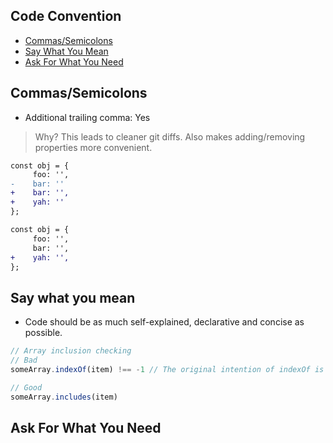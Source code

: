 ## Code Convention
- [Commas/Semicolons](#commas-semicolons)
- [Say What You Mean](#sayWhatYouMean)
- [Ask For What You Need](#askForWhatYouNeed)

## <a name="commas-semicolons" />Commas/Semicolons
- Additional trailing comma: Yes
> Why? This leads to cleaner git diffs. Also makes adding/removing properties more convenient.
```diff
const obj = {
     foo: '',
-    bar: ''
+    bar: '',
+    yah: ''
};

const obj = {
     foo: '',
     bar: '',
+    yah: '',
};
```

## <a name="sayWhatYouMean" />Say what you mean
- Code should be as much self-explained, declarative and concise as possible.
```js
// Array inclusion checking
// Bad
someArray.indexOf(item) !== -1 // The original intention of indexOf is to see where the item is

// Good
someArray.includes(item)
```

## <a name="askForWhatYouNeed" />Ask For What You Need
